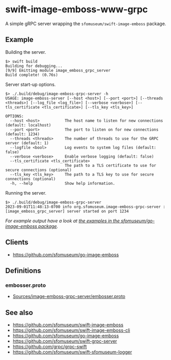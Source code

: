 # swift-image-emboss-www-grpc

A simple gRPC server wrapping the `sfomuseum/swift-image-emboss` package.

## Example

Building the server.

```
$> swift build
Building for debugging...
[9/9] Emitting module image_emboss_grpc_server
Build complete! (0.76s)
```

Server start-up options.

```
$> ./.build/debug/image-emboss-grpc-server -h
USAGE: image-emboss-server [--host <host>] [--port <port>] [--threads <threads>] [--log_file <log_file>] [--verbose <verbose>] [--tls_certificate <tls_certificate>] [--tls_key <tls_key>]

OPTIONS:
  --host <host>           The host name to listen for new connections (default: localhost)
  --port <port>           The port to listen on for new connections (default: 1234)
  --threads <threads>     The number of threads to use for the GRPC server (default: 1)
  --logfile <bool>        Log events to system log files (default: false)
  --verbose <verbose>     Enable verbose logging (default: false)
  --tls_certificate <tls_certificate>
                          The path to a TLS certificate to use for secure connections (optional)
  --tls_key <tls_key>     The path to a TLS key to use for secure connections (optional)
  -h, --help              Show help information.
```

Running the server.

```
$> ./.build/debug/image-emboss-grpc-server 
2023-09-01T11:48:13-0700 info org.sfomuseum.image-emboss-grpc-server : [image_emboss_grpc_server] server started on port 1234
```

_For example output have a look at [the examples in the sfomuseum/go-image-emboss package](https://github.com/sfomuseum/go-image-emboss#examples)._

## Clients

* https://github.com/sfomuseum/go-image-emboss

## Definitions

### embosser.proto

* [Sources/image-emboss-grpc-server/embosser.proto](Sources/image-emboss-grpc-server/embosser.proto)

## See also

* https://github.com/sfomuseum/swift-image-emboss
* https://github.com/sfomuseum/swift-image-emboss-cli
* https://github.com/sfomuseum/go-image-emboss
* https://github.com/sfomuseum/swift-grpc-server
* https://github.com/grpc/grpc-swift
* https://github.com/sfomuseum/swift-sfomuseum-logger
